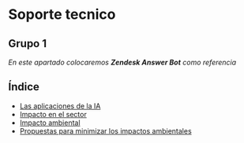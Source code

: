 # Soporte tecnico

## Grupo 1

_En este apartado colocaremos **Zendesk Answer Bot** como referencia_


## Índice
- [Las aplicaciones de la IA](#Las-aplicaciones-de-la-IA1)
- [Impacto en el sector](#impacto-en-el-sector1)
- [Impacto ambiental](#impacto-ambiental1)
- [Propuestas para minimizar los impactos ambientales](#propuestas-para-minimizar-los-impactos-ambientales1)
